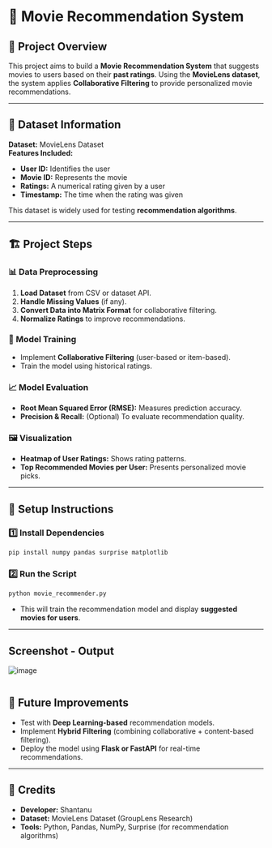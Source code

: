 # 🎥 Movie Recommendation System  

## 📌 Project Overview  

This project aims to build a **Movie Recommendation System** that suggests movies to users based on their **past ratings**. Using the **MovieLens dataset**, the system applies **Collaborative Filtering** to provide personalized movie recommendations.  

---

## 📂 Dataset Information  

**Dataset:** MovieLens Dataset  
**Features Included:**  
- **User ID:** Identifies the user  
- **Movie ID:** Represents the movie  
- **Ratings:** A numerical rating given by a user  
- **Timestamp:** The time when the rating was given  

This dataset is widely used for testing **recommendation algorithms**.  

---

## 🏗️ Project Steps  

### 📊 Data Preprocessing  
1. **Load Dataset** from CSV or dataset API.  
2. **Handle Missing Values** (if any).  
3. **Convert Data into Matrix Format** for collaborative filtering.  
4. **Normalize Ratings** to improve recommendations.  

### 🤖 Model Training  
- Implement **Collaborative Filtering** (user-based or item-based).  
- Train the model using historical ratings.  

### 📈 Model Evaluation  
- **Root Mean Squared Error (RMSE):** Measures prediction accuracy.  
- **Precision & Recall:** (Optional) To evaluate recommendation quality.  

### 🖼️ Visualization  
- **Heatmap of User Ratings:** Shows rating patterns.  
- **Top Recommended Movies per User:** Presents personalized movie picks.  

---

## 🔧 Setup Instructions  

### 1️⃣ Install Dependencies  
```bash
pip install numpy pandas surprise matplotlib
```

### 2️⃣ Run the Script  
```bash
python movie_recommender.py
```

- This will train the recommendation model and display **suggested movies for users**.  

---

## Screenshot - Output
![image](https://github.com/user-attachments/assets/5a59e5c8-7b38-47ae-976c-89d0597a32a1)

```
```

## 🚀 Future Improvements  

- Test with **Deep Learning-based** recommendation models.  
- Implement **Hybrid Filtering** (combining collaborative + content-based filtering).  
- Deploy the model using **Flask or FastAPI** for real-time recommendations.  

---

## 🙌 Credits  

- **Developer:** Shantanu  
- **Dataset:** MovieLens Dataset (GroupLens Research)  
- **Tools:** Python, Pandas, NumPy, Surprise (for recommendation algorithms)  
